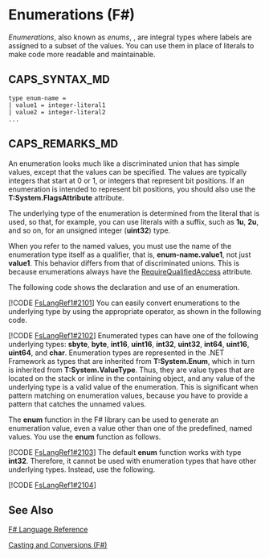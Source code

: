 # Enumerations (F#)

*Enumerations*, also known as *enums*, , are integral types where labels are assigned to a subset of the values. You can use them in place of literals to make code more readable and maintainable.


## CAPS_SYNTAX_MD

```
type enum-name =
| value1 = integer-literal1
| value2 = integer-literal2
...
```

## CAPS_REMARKS_MD
An enumeration looks much like a discriminated union that has simple values, except that the values can be specified. The values are typically integers that start at 0 or 1, or integers that represent bit positions. If an enumeration is intended to represent bit positions, you should also use the **T:System.FlagsAttribute** attribute.

The underlying type of the enumeration is determined from the literal that is used, so that, for example, you can use literals with a suffix, such as **1u**, **2u**, and so on, for an unsigned integer (**uint32**) type.

When you refer to the named values, you must use the name of the enumeration type itself as a qualifier, that is, **enum-name.value1**, not just **value1**. This behavior differs from that of discriminated unions. This is because enumerations always have the [RequireQualifiedAccess](http://msdn.microsoft.com/en-us/library/8b9b6ade-0471-4413-ac5d-638cd0de5f15) attribute.

The following code shows the declaration and use of an enumeration.

[!CODE [FsLangRef1#2101](../CodeSnippet/VS_Snippets_Fsharp/fslangref1/FSharp/fs/enumerations.fs#2101)]
    You can easily convert enumerations to the underlying type by using the appropriate operator, as shown in the following code.

[!CODE [FsLangRef1#2102](../CodeSnippet/VS_Snippets_Fsharp/fslangref1/FSharp/fs/enumerations.fs#2102)]
    Enumerated types can have one of the following underlying types: **sbyte**, **byte**, **int16**, **uint16**, **int32**, **uint32**, **int64**, **uint16**, **uint64**, and **char**. Enumeration types are represented in the .NET Framework as types that are inherited from **T:System.Enum**, which in turn is inherited from **T:System.ValueType**. Thus, they are value types that are located on the stack or inline in the containing object, and any value of the underlying type is a valid value of the enumeration. This is significant when pattern matching on enumeration values, because you have to provide a pattern that catches the unnamed values.

The **enum** function in the F# library can be used to generate an enumeration value, even a value other than one of the predefined, named values. You use the **enum** function as follows.

[!CODE [FsLangRef1#2103](../CodeSnippet/VS_Snippets_Fsharp/fslangref1/FSharp/fs/enumerations.fs#2103)]
    The default **enum** function works with type **int32**. Therefore, it cannot be used with enumeration types that have other underlying types. Instead, use the following.

[!CODE [FsLangRef1#2104](../CodeSnippet/VS_Snippets_Fsharp/fslangref1/FSharp/fs/enumerations.fs#2104)]
    
## See Also
[F&#35; Language Reference](F%23+Language+Reference.md)

[Casting and Conversions &#40;F&#35;&#41;](Casting+and+Conversions+%28F%23%29.md)

